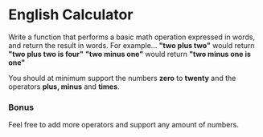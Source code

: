 # English Calculator
Write a function that performs a basic math operation expressed in words, and return the result in words. For example...
__"two plus two"__ would return __"two plus two is four"__
__"two minus one"__ would return __"two minus one is one"__

You should at minimum support the numbers __zero__ to __twenty__ and the operators __plus, minus__ and __times__.

### Bonus
Feel free to add more operators and support any amount of numbers.
